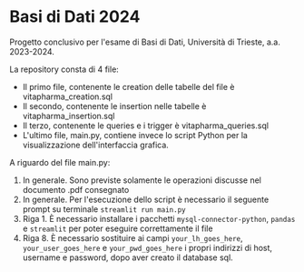 # Basi di Dati 2024
Progetto conclusivo per l'esame di Basi di Dati, Università di Trieste, a.a. 2023-2024.

La repository consta di 4 file:
- Il primo file, contenente le creation delle tabelle del file è vitapharma_creation.sql
- Il secondo, contenente le insertion nelle tabelle è vitapharma_insertion.sql
- Il terzo, contenente le queries e i trigger è vitapharma_queries.sql
- L'ultimo file, main.py, contiene invece lo script Python per la visualizzazione dell'interfaccia grafica.

A riguardo del file main.py:
1. In generale. Sono previste solamente le operazioni discusse nel documento .pdf consegnato
2. In generale. Per l'esecuzione dello script è necessario il seguente prompt su terminale `streamlit run main.py` 
3. Riga 1. È necessario installare i pacchetti `mysql-connector-python`, `pandas` e `streamlit` per poter eseguire correttamente il file
4. Riga 8.  È necessario sostituire ai campi `your_lh_goes_here`, `your_user_goes_here` e `your_pwd_goes_here` i propri indirizzi di host, username e password, dopo aver creato il database sql.
